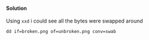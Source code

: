 #### Solution
Using `xxd` i could see all the bytes were swapped around

```
dd if=broken.png of=unbroken.png conv=swab
```
